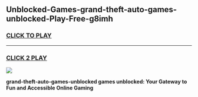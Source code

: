 
## Unblocked-Games-grand-theft-auto-games-unblocked-Play-Free-g8imh
<h3>
<a href="https://premium76.site?title=grand-theft-auto-games-unblocked&ref=22A">CLICK TO PLAY</a></h3>
<hr>

<h3>
<a href="https://premium76.site?title=grand-theft-auto-games-unblocked&ref=22A">CLICK 2 PLAY</a>
  
</h3>

<a href="https://premium76.site?title=grand-theft-auto-games-unblocked&ref=22A"><img src="https://clearcache.store/games.png"></a>


**grand-theft-auto-games-unblocked games unblocked: Your Gateway to Fun and Accessible Online Gaming**
